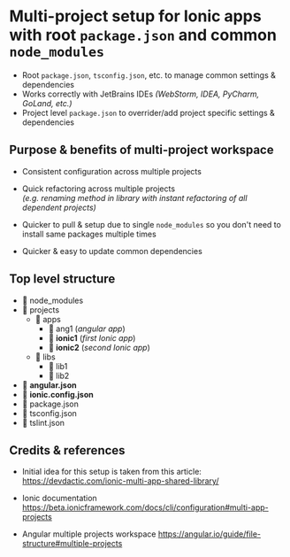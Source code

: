 # Multi-project setup for Ionic apps with root `package.json` and common `node_modules`

- Root `package.json`, `tsconfig.json`, etc. to manage common settings & dependencies
- Works correctly with JetBrains IDEs *(WebStorm, IDEA, PyCharm, GoLand, etc.)*
- Project level `package.json` to overrider/add project specific settings & dependencies

## Purpose & benefits of multi-project workspace

- Consistent configuration across multiple projects

- Quick refactoring across multiple projects
  <br>
  *(e.g. renaming method in library with instant refactoring of all dependent projects)*

- Quicker to pull & setup due to single `node_modules` so you don't need to install same packages multiple times

- Quicker & easy to update common dependencies

## Top level structure

- 📁 node_modules
- 📁 projects
  - 📁 apps
    - 📁 ang1 (_angular app_)
    - 📁 **ionic1** (_first Ionic app_)
    - 📁 **ionic2** (_second Ionic app_)
  - 📁 libs
     - 📁 lib1
     - 📁 lib2
- 📄 **angular.json**
- 📄 **ionic.config.json**
- 📄 package.json
- 📄 tsconfig.json
- 📄 tslint.json

## Credits & references

- Initial idea for this setup is taken from this article:
  https://devdactic.com/ionic-multi-app-shared-library/

- Ionic documentation
  https://beta.ionicframework.com/docs/cli/configuration#multi-app-projects

- Angular multiple projects workspace 
  https://angular.io/guide/file-structure#multiple-projects
